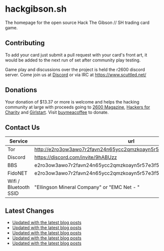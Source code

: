 # hackgibson.sh
The homepage for the open source Hack The Gibson // SH trading card game.


## Contributing

To add your card just submit a pull request with your card's front art, it would be added to the next run of set after community play testing.

Game play and discussions over the project is held the r2600 discord server. Come join us at [Discord](https://discord.com/invite/9hABUzz) or via IRC at https://www.scuttled.net/


## Donations

Your donation of $13.37 or more is welcome and helps the hacking community at large with proceeds going to [2600 Magazine](https://2600.com/), [Hackers for Charity](https://hackersforcharity.org) and [Girlstart](https://girlstart.org).  Visit [buymeacoffee](https://www.buymeacoffee.com/hackgibson.sh) to donate.


## Contact Us

Service | url
-|-
Tor | http://e2ro3ow3awo7r2favn24n65ycc2qmzkoayn5r57e3f56nvjwdcgg32ad.onion
Discord | https://discord.com/invite/9hABUzz
BBS | e2ro3ow3awo7r2favn24n65ycc2qmzkoayn5r57e3f56nvjwdcgg32ad.onion:23
FidoNET | e2ro3ow3awo7r2favn24n65ycc2qmzkoayn5r57e3f56nvjwdcgg32ad.onion:24554
Wifi / Bluetooth SSID | "Ellingson Mineral Company" or "EMC Net - <fidonet address>"

## Latest Changes
<!-- BLOG-POST-LIST:START -->
- [Updated with the latest blog posts](https://github.com/DFW2600/hackgibson.sh/commit/0af50b9be9b6458b1e853aa620a64dc2c13171e8)
- [Updated with the latest blog posts](https://github.com/DFW2600/hackgibson.sh/commit/c394d606c806091ba075e7cf5f9891065295c4f3)
- [Updated with the latest blog posts](https://github.com/DFW2600/hackgibson.sh/commit/d22f5db22894f7d2c622618eeb93911650a8951d)
- [Updated with the latest blog posts](https://github.com/DFW2600/hackgibson.sh/commit/1e97da17602fe8bc03dc1547ce5f5091ed3e3fb0)
- [Updated with the latest blog posts](https://github.com/DFW2600/hackgibson.sh/commit/a4f7c641536bb677e8ab19c3907d4055773ae544)
<!-- BLOG-POST-LIST:END -->
